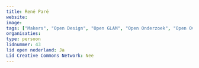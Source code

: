 ```yaml
---
title: René Paré
website: 
image: 
tags: ["Makers", "Open Design", "Open GLAM", "Open Onderzoek", "Open Overheid"]
organisaties:
type: persoon
lidnummer: 43
lid open nederland: Ja
Lid Creative Commons Network: Nee
---
```


